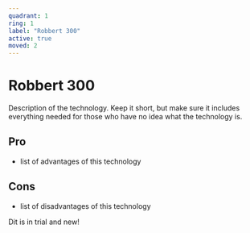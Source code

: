 ```yaml
---
quadrant: 1
ring: 1
label: "Robbert 300"
active: true
moved: 2
---
```

# Robbert 300

Description of the technology. Keep it short, but make sure it includes everything needed for those who have no idea what the technology is.

## Pro
* list of advantages of this technology

## Cons
* list of disadvantages of this technology

Dit is in trial and new!
